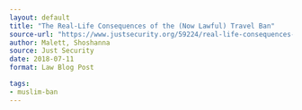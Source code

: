 ```yaml
---
layout: default
title: "The Real-Life Consequences of the (Now Lawful) Travel Ban"
source-url: "https://www.justsecurity.org/59224/real-life-consequences-now-lawful-travel-ban/"
author: Malett, Shoshanna
source: Just Security
date: 2018-07-11
format: Law Blog Post

tags:
- muslim-ban
---
```


